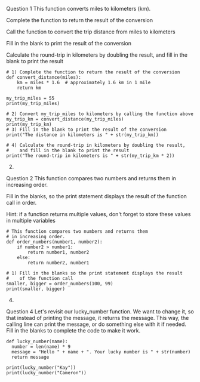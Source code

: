 
Question 1
This function converts miles to kilometers (km).

Complete the function to return the result of the conversion

Call the function to convert the trip distance from miles to kilometers

Fill in the blank to print the result of the conversion

Calculate the round-trip in kilometers by doubling the result, and fill in the blank to print the result


````
# 1) Complete the function to return the result of the conversion
def convert_distance(miles):
	km = miles * 1.6  # approximately 1.6 km in 1 mile
	return km

my_trip_miles = 55
print(my_trip_miles)

# 2) Convert my_trip_miles to kilometers by calling the function above
my_trip_km = convert_distance(my_trip_miles)
print(my_trip_km)
# 3) Fill in the blank to print the result of the conversion
print("The distance in kilometers is " + str(my_trip_km))

# 4) Calculate the round-trip in kilometers by doubling the result,
#    and fill in the blank to print the result
print("The round-trip in kilometers is " + str(my_trip_km * 2))
````    

2.
Question 2
This function compares two numbers and returns them in increasing order.

Fill in the blanks, so the print statement displays the result of the function call in order.

Hint: if a function returns multiple values, don't forget to store these values in multiple variables

````
# This function compares two numbers and returns them
# in increasing order.
def order_numbers(number1, number2):
	if number2 > number1:
		return number1, number2
	else:
		return number2, number1

# 1) Fill in the blanks so the print statement displays the result
#    of the function call
smaller, bigger = order_numbers(100, 99)
print(smaller, bigger)
````   



4.
Question 4
Let's revisit our lucky_number function. We want to change it, so that instead of printing the message, it returns the message. This way, the calling line can print the message, or do something else with it if needed. Fill in the blanks to complete the code to make it work.

````
def lucky_number(name):
  number = len(name) * 9
  message = "Hello " + name + ". Your lucky number is " + str(number)
  return message
	    
print(lucky_number("Kay"))
print(lucky_number("Cameron"))

````